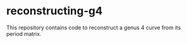# reconstructing-g4
This repository contains code to reconstruct a genus 4 curve from its period matrix.
